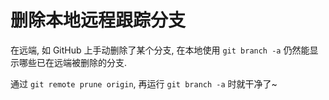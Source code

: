# 删除本地远程跟踪分支

在远端, 如 GitHub 上手动删除了某个分支, 在本地使用 `git branch -a` 仍然能显示哪些已在远端被删除的分支.

通过 `git remote prune origin`, 再运行 `git branch -a` 时就干净了~